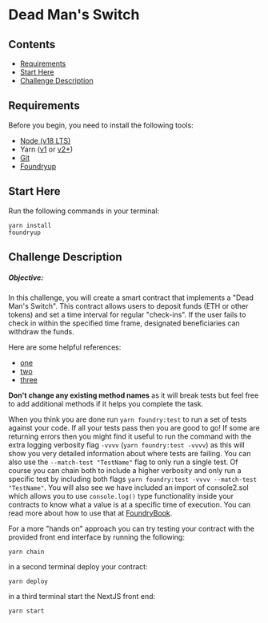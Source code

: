 # Dead Man's Switch

## Contents

- [Requirements](#requirements)
- [Start Here](#start-here)
- [Challenge Description](#challenge-description)

## Requirements

Before you begin, you need to install the following tools:

- [Node (v18 LTS)](https://nodejs.org/en/download/)
- Yarn ([v1](https://classic.yarnpkg.com/en/docs/install/) or [v2+](https://yarnpkg.com/getting-started/install))
- [Git](https://git-scm.com/downloads)
- [Foundryup](https://book.getfoundry.sh/getting-started/installation)

## Start Here

Run the following commands in your terminal:

```
yarn install
foundryup
```

## Challenge Description

##### Objective:

In this challenge, you will create a smart contract that implements a "Dead Man's Switch". This contract allows users to deposit funds (ETH or other tokens) and set a time interval for regular "check-ins". If the user fails to check in within the specified time frame, designated beneficiaries can withdraw the funds.

Here are some helpful references:

- [one](buidlguidl.com)
- [two](buidlguidl.com)
- [three](buidlguidl.com)

**Don't change any existing method names** as it will break tests but feel free to add additional methods if it helps you complete the task.

When you think you are done run `yarn foundry:test` to run a set of tests against your code. If all your tests pass then you are good to go! If some are returning errors then you might find it useful to run the command with the extra logging verbosity flag `-vvvv` (`yarn foundry:test -vvvv`) as this will show you very detailed information about where tests are failing. You can also use the `--match-test "TestName"` flag to only run a single test. Of course you can chain both to include a higher verbosity and only run a specific test by including both flags `yarn foundry:test -vvvv --match-test "TestName"`. You will also see we have included an import of console2.sol which allows you to use `console.log()` type functionality inside your contracts to know what a value is at a specific time of execution. You can read more about how to use that at [FoundryBook](https://book.getfoundry.sh/reference/forge-std/console-log).

For a more "hands on" approach you can try testing your contract with the provided front end interface by running the following:

```
yarn chain
```

in a second terminal deploy your contract:

```
yarn deploy
```

in a third terminal start the NextJS front end:

```
yarn start
```
